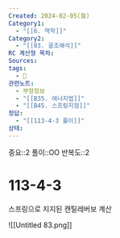```yaml
---
Created: 2024-02-05(월)
Category1:
  - "[[6. 역학]]"
Category2:
  - "[[03. 골조해석]]"
RC 계산형 목차: 
Sources: 
tags:
  - 🧮
관련노트:
  - 부정정보
  - "[[B35. 에너지법]]"
  - "[[B45. 스프링지점]]"
정답:
  - "[[113-4-3 풀이]]"
상태:
---
```

중요::2
풀이::OO
반복도::2
#  113-4-3

스프링으로 지지된 캔틸레버보 계산

![[Untitled 83.png]]

